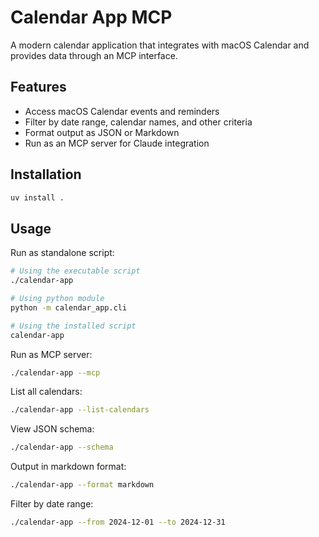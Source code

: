 # Calendar App MCP

A modern calendar application that integrates with macOS Calendar and provides data through an MCP interface.

## Features

- Access macOS Calendar events and reminders
- Filter by date range, calendar names, and other criteria
- Format output as JSON or Markdown
- Run as an MCP server for Claude integration

## Installation

```bash
uv install .
```

## Usage

Run as standalone script:
```bash
# Using the executable script
./calendar-app

# Using python module
python -m calendar_app.cli

# Using the installed script
calendar-app
```

Run as MCP server:
```bash
./calendar-app --mcp
```

List all calendars:
```bash
./calendar-app --list-calendars
```

View JSON schema:
```bash
./calendar-app --schema
```

Output in markdown format:
```bash
./calendar-app --format markdown
```

Filter by date range:
```bash
./calendar-app --from 2024-12-01 --to 2024-12-31
```
